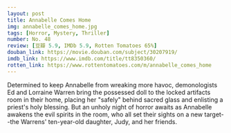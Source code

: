 ```yaml
---
layout: post 
title: Annabelle Comes Home
img: annabelle_comes_home.jpg
tags: [Horror, Mystery, Thriller]
number: No. 48
review: [豆瓣 5.9, IMDb 5.9, Rotten Tomatoes 65%]
douban_link: https://movie.douban.com/subject/30207919/
imdb_link: https://www.imdb.com/title/tt8350360/
rotten_link: https://www.rottentomatoes.com/m/annabelle_comes_home
---
```


Determined to keep Annabelle from wreaking more havoc, demonologists Ed and Lorraine Warren bring the possessed doll to the locked artifacts room in their home, placing her "safely" behind sacred glass and enlisting a priest's holy blessing. But an unholy night of horror awaits as Annabelle awakens the evil spirits in the room, who all set their sights on a new target--the Warrens' ten-year-old daughter, Judy, and her friends.